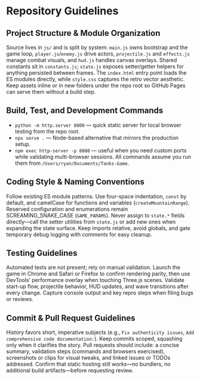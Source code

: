 # Repository Guidelines

## Project Structure & Module Organization
Source lives in `js/` and is split by system: `main.js` owns bootstrap and the game loop, `player.js`/`enemy.js` drive actors, `projectile.js` and `effects.js` manage combat visuals, and `hud.js` handles canvas overlays. Shared constants sit in `constants.js`; `state.js` exposes setter/getter helpers for anything persisted between frames. The `index.html` entry point loads the ES modules directly, while `style.css` captures the retro vector aesthetic. Keep assets inline or in new folders under the repo root so GitHub Pages can serve them without a build step.

## Build, Test, and Development Commands
- `python -m http.server 8000` — quick static server for local browser testing from the repo root.
- `npx serve .` — Node-based alternative that mirrors the production setup.
- `npm exec http-server -p 8080` — useful when you need custom ports while validating multi-browser sessions.
All commands assume you run them from `/Users/ryan/Documents/Tanks-Game`.

## Coding Style & Naming Conventions
Follow existing ES module patterns. Use four-space indentation, `const` by default, and camelCase for functions and variables (`createMountainRange`). Reserved configuration and enumerations remain SCREAMING_SNAKE_CASE (`GAME_PARAMS`). Never assign to `state.*` fields directly—call the setter utilities from `state.js` or add new ones when expanding the state surface. Keep imports relative, avoid globals, and gate temporary debug logging with comments for easy cleanup.

## Testing Guidelines
Automated tests are not present; rely on manual validation. Launch the game in Chrome and Safari or Firefox to confirm rendering parity, then use DevTools’ performance overlay when touching Three.js scenes. Validate start-up flow, projectile behavior, HUD updates, and wave transitions after every change. Capture console output and key repro steps when filing bugs or reviews.

## Commit & Pull Request Guidelines
History favors short, imperative subjects (e.g., `Fix authenticity issues`, `Add comprehensive code documentation:`). Keep commits scoped, squashing only when it clarifies the story. Pull requests should include: a concise summary, validation steps (commands and browsers exercised), screenshots or clips for visual tweaks, and linked issues or TODOs addressed. Confirm that static hosting still works—no bundlers, no additional build artifacts—before requesting review.
